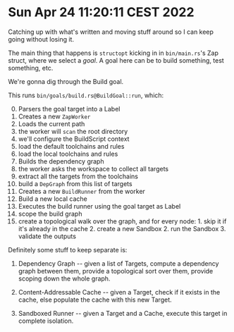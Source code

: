 # Sun Apr 24 11:20:11 CEST 2022

Catching up with what's written and moving stuff around so I can keep going
without losing it.

The main thing that happens is `structopt` kicking in in `bin/main.rs`'s Zap
struct, where we select a _goal_. A goal here can be to build something, test
something, etc.

We're gonna dig through the Build goal.

This runs `bin/goals/build.rs@BuildGoal::run`, which:

0. Parsers the goal target into a Label
1. Creates a new `ZapWorker`
2. Loads the current path
  1. the worker will `scan` the root directory
  2. we'll configure the BuildScript context
  3. load the default toolchains and rules
  4. load the local toolchains and rules
3. Builds the dependency graph
  1. the worker asks the workspace to collect all targets
  2. extract all the targets from the toolchains
  3. build a `DepGraph` from this list of targets
4. Creates a new `BuildRunner` from the worker
  1. Build a new local cache 
5. Executes the build runner using the goal target as Label
  1. scope the build graph
  2. create a topological walk over the graph, and for every node:
    1. skip it if it's already in the cache
    2. create a new Sandbox
    2. run the Sandbox
    3. validate the outputs


Definitely some stuff to keep separate is:

1. Dependency Graph -- given a list of Targets, compute a dependency graph
   between them, provide a topological sort over them, provide scoping down the
   whole graph.

2. Content-Addressable Cache -- given a Target, check if it exists in the cache,
   else populate the cache with this new Target.

2. Sandboxed Runner -- given a Target and a Cache, execute this target in
   complete isolation.
